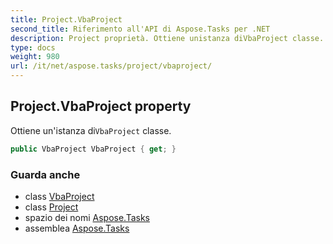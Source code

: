 ```yaml
---
title: Project.VbaProject
second_title: Riferimento all'API di Aspose.Tasks per .NET
description: Project proprietà. Ottiene unistanza diVbaProject classe.
type: docs
weight: 980
url: /it/net/aspose.tasks/project/vbaproject/
---
```

## Project.VbaProject property

Ottiene un'istanza di`VbaProject` classe.

```csharp
public VbaProject VbaProject { get; }
```

### Guarda anche

* class [VbaProject](../../vbaproject/)
* class [Project](../)
* spazio dei nomi [Aspose.Tasks](../../project/)
* assemblea [Aspose.Tasks](../../../)


